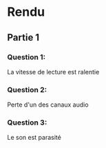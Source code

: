 # Rendu

## Partie 1

### Question 1:

La vitesse de lecture est ralentie

### Question 2:

Perte d'un des canaux audio

### Question 3:

Le son est parasité
